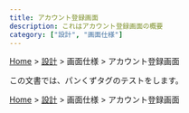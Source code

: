 ```yaml
---
title: アカウント登録画面
description: これはアカウント登録画面の概要
category: ["設計", "画面仕様"]
---
```


<breadcrumb>[Home](../../home.md) \> [設計](../index.md) \> 画面仕様 \> アカウント登録画面</breadcrumb>

この文書では、パンくずタグのテストをします。

<breadcrumb>[Home](../../home.md) \> [設計](../index.md) \> 画面仕様 \> アカウント登録画面</breadcrumb>
